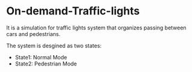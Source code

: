 # On-demand-Traffic-lights

It is a simulation for traffic lights system that organizes passing between cars and pedestrians.

The system is desgined as two states:
- State1: Normal Mode
- State2: Pedestrian Mode

